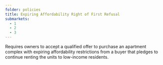 ```yaml
---
folder: policies
title: Expiring Affordability Right of First Refusal
submarkets:
  - 1
  - 2
  - 3
---
```

Requires owners to accept a qualified offer to purchase an apartment complex with expiring affordability restrictions from a buyer that pledges to continue renting the units to low-income residents.